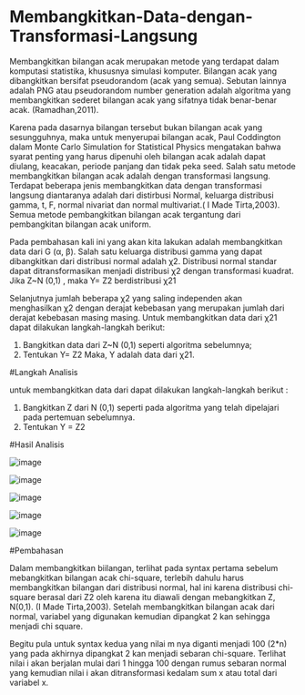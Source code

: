 # Membangkitkan-Data-dengan-Transformasi-Langsung

  Membangkitkan bilangan acak merupakan metode yang terdapat dalam komputasi statistika, khususnya simulasi komputer. Bilangan acak yang dibangkitkan bersifat pseudorandom (acak yang semua). Sebutan lainnya adalah PNG atau pseudorandom number generation adalah algoritma yang membangkitkan sederet bilangan acak yang sifatnya tidak benar-benar acak. (Ramadhan,2011).
  
  Karena pada dasarnya bilangan tersebut bukan bilangan acak yang sesungguhnya, maka untuk menyerupai bilangan acak, Paul Coddington dalam Monte Carlo Simulation for Statistical Physics mengatakan bahwa syarat penting yang harus dipenuhi oleh bilangan acak adalah dapat diulang, keacakan, periode panjang dan tidak peka seed. Salah satu metode membangkitkan bilangan acak adalah dengan transformasi langsung. Terdapat beberapa jenis membangkitkan data dengan transformasi langsung diantaranya adalah dari distirbusi Normal, keluarga distribusi gamma, t, F, normal nivariat dan normal multivariat.( I Made Tirta,2003). Semua metode pembangkitkan bilangan acak tergantung dari pembangkitan bilangan acak uniform. 
	
  Pada pembahasan kali ini yang akan kita lakukan adalah membangkitkan data dari G (α, β). Salah satu keluarga distribusi gamma yang dapat dibangkitkan dari distribusi normal adalah χ2. Distribusi normal standar dapat ditransformasikan menjadi distribusi χ2 dengan transformasi kuadrat. Jika Z~N (0,1) , maka Y= Z2 berdistribusi χ21
	
  Selanjutnya jumlah beberapa χ2 yang saling independen akan menghasilkan χ2 dengan derajat kebebasan yang merupakan jumlah dari derajat kebebasan masing masing. Untuk membangkitkan data dari χ21 dapat dilakukan langkah-langkah berikut:
1.	Bangkitkan data dari Z~N (0,1) seperti algoritma sebelumnya;
2.	Tentukan Y= Z2
Maka, Y adalah data dari χ21.

#Langkah Analisis

untuk membangkitkan data dari   dapat dilakukan langkah-langkah berikut :
1.	Bangkitkan Z dari N (0,1) seperti pada algoritma yang telah dipelajari pada pertemuan sebelumnya.
2.	Tentukan Y = Z2

#Hasil Analisis

![image](https://user-images.githubusercontent.com/116244436/197428277-86de7133-3a73-4771-b2ef-cee143f1c1a6.png)

![image](https://user-images.githubusercontent.com/116244436/197428308-5165fe12-f311-4b3c-8f8d-576c9394fb26.png)

![image](https://user-images.githubusercontent.com/116244436/197428365-9de4617d-2412-4619-92ba-bdba5876f7c6.png)

![image](https://user-images.githubusercontent.com/116244436/197428402-b2278036-97eb-4cb8-b162-307a5d70461d.png)

![image](https://user-images.githubusercontent.com/116244436/197428434-f6578107-fe49-430b-b206-ef0e7d41f3e0.png)

#Pembahasan

  Dalam membangkitkan biilangan, terlihat pada syntax pertama sebelum mebangkitkan bilangan acak chi-square, terlebih dahulu harus membangkitkan bilangan dari distribusi normal, hal ini karena distribusi chi-square berasal dari Z2 oleh karena itu diawali dengan mebangkitkan Z, N(0,1). (I Made Tirta,2003). Setelah membangkitkan bilangan acak dari normal, variabel yang digunakan kemudian dipangkat 2 kan sehingga menjadi chi square. 
  
  Begitu pula untuk syntax kedua yang nilai m nya diganti menjadi 100 (2*n) yang pada akhirnya dipangkat 2 kan menjadi sebaran chi-square. Terlihat nilai i akan berjalan mulai dari 1 hingga 100 dengan rumus sebaran normal yang kemudian nilai i akan ditransformasi kedalam sum x atau total dari variabel x.
